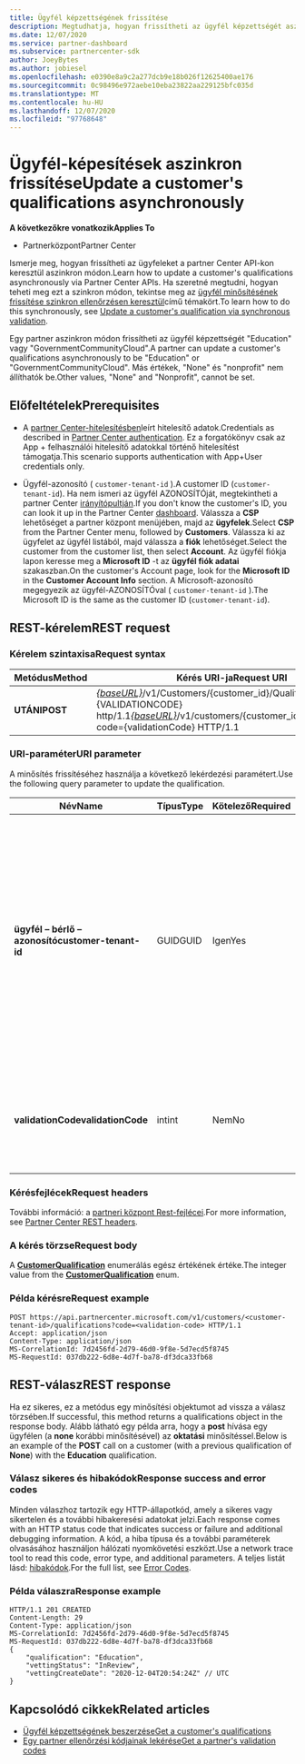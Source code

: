 ```yaml
---
title: Ügyfél képzettségének frissítése
description: Megtudhatja, hogyan frissítheti az ügyfél képzettségét aszinkron szűréssel vagy átvilágítással, beleértve a profilhoz társított címeket is.
ms.date: 12/07/2020
ms.service: partner-dashboard
ms.subservice: partnercenter-sdk
author: JoeyBytes
ms.author: jobiesel
ms.openlocfilehash: e0390e8a9c2a277dcb9e18b026f12625400ae176
ms.sourcegitcommit: 0c98496e972aebe10eba23822aa229125bfc035d
ms.translationtype: MT
ms.contentlocale: hu-HU
ms.lasthandoff: 12/07/2020
ms.locfileid: "97768648"
---
```

# <a name="update-a-customers-qualifications-asynchronously"></a><span data-ttu-id="55efe-103">Ügyfél-képesítések aszinkron frissítése</span><span class="sxs-lookup"><span data-stu-id="55efe-103">Update a customer's qualifications asynchronously</span></span>

<span data-ttu-id="55efe-104">**A következőkre vonatkozik**</span><span class="sxs-lookup"><span data-stu-id="55efe-104">**Applies To**</span></span>

- <span data-ttu-id="55efe-105">Partnerközpont</span><span class="sxs-lookup"><span data-stu-id="55efe-105">Partner Center</span></span>

<span data-ttu-id="55efe-106">Ismerje meg, hogyan frissítheti az ügyfeleket a partner Center API-kon keresztül aszinkron módon.</span><span class="sxs-lookup"><span data-stu-id="55efe-106">Learn how to update a customer's qualifications asynchronously via Partner Center APIs.</span></span> <span data-ttu-id="55efe-107">Ha szeretné megtudni, hogyan teheti meg ezt a szinkron módon, tekintse meg az [ügyfél minősítésének frissítése szinkron ellenőrzésen keresztül](update-customer-qualification-synchronous.md)című témakört.</span><span class="sxs-lookup"><span data-stu-id="55efe-107">To learn how to do this synchronously, see [Update a customer's qualification via synchronous validation](update-customer-qualification-synchronous.md).</span></span>

<span data-ttu-id="55efe-108">Egy partner aszinkron módon frissítheti az ügyfél képzettségét "Education" vagy "GovernmentCommunityCloud".</span><span class="sxs-lookup"><span data-stu-id="55efe-108">A partner can update a customer's qualifications asynchronously to be "Education" or "GovernmentCommunityCloud".</span></span> <span data-ttu-id="55efe-109">Más értékek, "None" és "nonprofit" nem állíthatók be.</span><span class="sxs-lookup"><span data-stu-id="55efe-109">Other values, "None" and "Nonprofit", cannot be set.</span></span>

## <a name="prerequisites"></a><span data-ttu-id="55efe-110">Előfeltételek</span><span class="sxs-lookup"><span data-stu-id="55efe-110">Prerequisites</span></span>

- <span data-ttu-id="55efe-111">A [partner Center-hitelesítésben](partner-center-authentication.md)leírt hitelesítő adatok.</span><span class="sxs-lookup"><span data-stu-id="55efe-111">Credentials as described in [Partner Center authentication](partner-center-authentication.md).</span></span> <span data-ttu-id="55efe-112">Ez a forgatókönyv csak az App + felhasználói hitelesítő adatokkal történő hitelesítést támogatja.</span><span class="sxs-lookup"><span data-stu-id="55efe-112">This scenario supports authentication with App+User credentials only.</span></span>

- <span data-ttu-id="55efe-113">Ügyfél-azonosító ( `customer-tenant-id` ).</span><span class="sxs-lookup"><span data-stu-id="55efe-113">A customer ID (`customer-tenant-id`).</span></span> <span data-ttu-id="55efe-114">Ha nem ismeri az ügyfél AZONOSÍTÓját, megtekintheti a partner Center [irányítópultján](https://partner.microsoft.com/dashboard).</span><span class="sxs-lookup"><span data-stu-id="55efe-114">If you don't know the customer's ID, you can look it up in the Partner Center [dashboard](https://partner.microsoft.com/dashboard).</span></span> <span data-ttu-id="55efe-115">Válassza a **CSP** lehetőséget a partner központ menüjében, majd az **ügyfelek**.</span><span class="sxs-lookup"><span data-stu-id="55efe-115">Select **CSP** from the Partner Center menu, followed by **Customers**.</span></span> <span data-ttu-id="55efe-116">Válassza ki az ügyfelet az ügyfél listából, majd válassza a **fiók** lehetőséget.</span><span class="sxs-lookup"><span data-stu-id="55efe-116">Select the customer from the customer list, then select **Account**.</span></span> <span data-ttu-id="55efe-117">Az ügyfél fiókja lapon keresse meg a **Microsoft ID** -t az **ügyfél fiók adatai** szakaszban.</span><span class="sxs-lookup"><span data-stu-id="55efe-117">On the customer's Account page, look for the **Microsoft ID** in the **Customer Account Info** section.</span></span> <span data-ttu-id="55efe-118">A Microsoft-azonosító megegyezik az ügyfél-AZONOSÍTÓval ( `customer-tenant-id` ).</span><span class="sxs-lookup"><span data-stu-id="55efe-118">The Microsoft ID is the same as the customer ID  (`customer-tenant-id`).</span></span>

## <a name="rest-request"></a><span data-ttu-id="55efe-119">REST-kérelem</span><span class="sxs-lookup"><span data-stu-id="55efe-119">REST request</span></span>

### <a name="request-syntax"></a><span data-ttu-id="55efe-120">Kérelem szintaxisa</span><span class="sxs-lookup"><span data-stu-id="55efe-120">Request syntax</span></span>

| <span data-ttu-id="55efe-121">Metódus</span><span class="sxs-lookup"><span data-stu-id="55efe-121">Method</span></span>  | <span data-ttu-id="55efe-122">Kérés URI-ja</span><span class="sxs-lookup"><span data-stu-id="55efe-122">Request URI</span></span>                                                                                             |
|---------|---------------------------------------------------------------------------------------------------------|
| <span data-ttu-id="55efe-123">**UTÁNI**</span><span class="sxs-lookup"><span data-stu-id="55efe-123">**POST**</span></span> | <span data-ttu-id="55efe-124">[*{baseURL}*](partner-center-rest-urls.md)/v1/Customers/{customer_id}/Qualifications? kód = {VALIDATIONCODE} http/1.1</span><span class="sxs-lookup"><span data-stu-id="55efe-124">[*{baseURL}*](partner-center-rest-urls.md)/v1/customers/{customer_id}/qualifications?code={validationCode} HTTP/1.1</span></span> |

### <a name="uri-parameter"></a><span data-ttu-id="55efe-125">URI-paraméter</span><span class="sxs-lookup"><span data-stu-id="55efe-125">URI parameter</span></span>

<span data-ttu-id="55efe-126">A minősítés frissítéséhez használja a következő lekérdezési paramétert.</span><span class="sxs-lookup"><span data-stu-id="55efe-126">Use the following query parameter to update the qualification.</span></span>

| <span data-ttu-id="55efe-127">Név</span><span class="sxs-lookup"><span data-stu-id="55efe-127">Name</span></span>                   | <span data-ttu-id="55efe-128">Típus</span><span class="sxs-lookup"><span data-stu-id="55efe-128">Type</span></span> | <span data-ttu-id="55efe-129">Kötelező</span><span class="sxs-lookup"><span data-stu-id="55efe-129">Required</span></span> | <span data-ttu-id="55efe-130">Leírás</span><span class="sxs-lookup"><span data-stu-id="55efe-130">Description</span></span>                                                                                                                                            |
|------------------------|------|----------|--------------------------------------------------------------------------------------------------------------------------------------------------------|
| <span data-ttu-id="55efe-131">**ügyfél – bérlő – azonosító**</span><span class="sxs-lookup"><span data-stu-id="55efe-131">**customer-tenant-id**</span></span> | <span data-ttu-id="55efe-132">GUID</span><span class="sxs-lookup"><span data-stu-id="55efe-132">GUID</span></span> | <span data-ttu-id="55efe-133">Igen</span><span class="sxs-lookup"><span data-stu-id="55efe-133">Yes</span></span>      | <span data-ttu-id="55efe-134">Az érték egy GUID formátumú **ügyfél-bérlői azonosító** , amely lehetővé teszi, hogy a viszonteladó a viszonteladóhoz tartozó adott ügyfél eredményeit szűrheti.</span><span class="sxs-lookup"><span data-stu-id="55efe-134">The value is a GUID formatted **customer-tenant-id** that allows the reseller to filter the results for a given customer that belongs to the reseller.</span></span> |
| <span data-ttu-id="55efe-135">**validationCode**</span><span class="sxs-lookup"><span data-stu-id="55efe-135">**validationCode**</span></span>     | <span data-ttu-id="55efe-136">int</span><span class="sxs-lookup"><span data-stu-id="55efe-136">int</span></span>  | <span data-ttu-id="55efe-137">Nem</span><span class="sxs-lookup"><span data-stu-id="55efe-137">No</span></span>       | <span data-ttu-id="55efe-138">Csak a kormányzati közösségi felhőhöz szükséges.</span><span class="sxs-lookup"><span data-stu-id="55efe-138">Only needed for Government Community Cloud.</span></span>                                                                                                            |

### <a name="request-headers"></a><span data-ttu-id="55efe-139">Kérésfejlécek</span><span class="sxs-lookup"><span data-stu-id="55efe-139">Request headers</span></span>

<span data-ttu-id="55efe-140">További információ: a [partneri központ Rest-fejlécei](headers.md).</span><span class="sxs-lookup"><span data-stu-id="55efe-140">For more information, see [Partner Center REST headers](headers.md).</span></span>

### <a name="request-body"></a><span data-ttu-id="55efe-141">A kérés törzse</span><span class="sxs-lookup"><span data-stu-id="55efe-141">Request body</span></span>

<span data-ttu-id="55efe-142">A [**CustomerQualification**](/dotnet/api/microsoft.store.partnercenter.models.customers.customerqualification) enumerálás egész értékének értéke.</span><span class="sxs-lookup"><span data-stu-id="55efe-142">The integer value from the [**CustomerQualification**](/dotnet/api/microsoft.store.partnercenter.models.customers.customerqualification) enum.</span></span>

### <a name="request-example"></a><span data-ttu-id="55efe-143">Példa kérésre</span><span class="sxs-lookup"><span data-stu-id="55efe-143">Request example</span></span>

```http
POST https://api.partnercenter.microsoft.com/v1/customers/<customer-tenant-id>/qualifications?code=<validation-code> HTTP/1.1
Accept: application/json
Content-Type: application/json
MS-CorrelationId: 7d2456fd-2d79-46d0-9f8e-5d7ecd5f8745
MS-RequestId: 037db222-6d8e-4d7f-ba78-df3dca33fb68

```

## <a name="rest-response"></a><span data-ttu-id="55efe-144">REST-válasz</span><span class="sxs-lookup"><span data-stu-id="55efe-144">REST response</span></span>

<span data-ttu-id="55efe-145">Ha ez sikeres, ez a metódus egy minősítési objektumot ad vissza a válasz törzsében.</span><span class="sxs-lookup"><span data-stu-id="55efe-145">If successful, this method returns a qualifications object in the response body.</span></span> <span data-ttu-id="55efe-146">Alább látható egy példa arra, hogy a **post** hívása egy ügyfélen (a **none** korábbi minősítésével) az **oktatási** minősítéssel.</span><span class="sxs-lookup"><span data-stu-id="55efe-146">Below is an example of the **POST** call on a customer (with a previous qualification of **None**) with the **Education** qualification.</span></span>

### <a name="response-success-and-error-codes"></a><span data-ttu-id="55efe-147">Válasz sikeres és hibakódok</span><span class="sxs-lookup"><span data-stu-id="55efe-147">Response success and error codes</span></span>

<span data-ttu-id="55efe-148">Minden válaszhoz tartozik egy HTTP-állapotkód, amely a sikeres vagy sikertelen és a további hibakeresési adatokat jelzi.</span><span class="sxs-lookup"><span data-stu-id="55efe-148">Each response comes with an HTTP status code that indicates success or failure and additional debugging information.</span></span> <span data-ttu-id="55efe-149">A kód, a hiba típusa és a további paraméterek olvasásához használjon hálózati nyomkövetési eszközt.</span><span class="sxs-lookup"><span data-stu-id="55efe-149">Use a network trace tool to read this code, error type, and additional parameters.</span></span> <span data-ttu-id="55efe-150">A teljes listát lásd: [hibakódok](error-codes.md).</span><span class="sxs-lookup"><span data-stu-id="55efe-150">For the full list, see [Error Codes](error-codes.md).</span></span>

### <a name="response-example"></a><span data-ttu-id="55efe-151">Példa válaszra</span><span class="sxs-lookup"><span data-stu-id="55efe-151">Response example</span></span>

```http
HTTP/1.1 201 CREATED
Content-Length: 29
Content-Type: application/json
MS-CorrelationId: 7d2456fd-2d79-46d0-9f8e-5d7ecd5f8745
MS-RequestId: 037db222-6d8e-4d7f-ba78-df3dca33fb68
{
    "qualification": "Education",
    "vettingStatus": "InReview",
    "vettingCreateDate": "2020-12-04T20:54:24Z" // UTC
}
```

## <a name="related-articles"></a><span data-ttu-id="55efe-152">Kapcsolódó cikkek</span><span class="sxs-lookup"><span data-stu-id="55efe-152">Related articles</span></span>

- [<span data-ttu-id="55efe-153">Ügyfél képzettségének beszerzése</span><span class="sxs-lookup"><span data-stu-id="55efe-153">Get a customer's qualifications</span></span>](get-a-customer-s-qualifications.md)
- [<span data-ttu-id="55efe-154">Egy partner ellenőrzési kódjainak lekérése</span><span class="sxs-lookup"><span data-stu-id="55efe-154">Get a partner's validation codes</span></span>](get-a-partner-s-validation-codes.md)